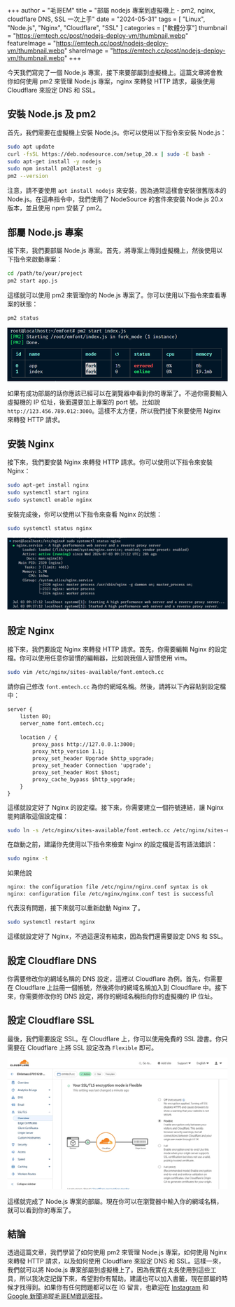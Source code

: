 +++
author = "毛哥EM"
title = "部屬 nodejs 專案到虛擬機上 - pm2, nginx, cloudflare DNS, SSL 一次上手"
date = "2024-05-31"
tags = [
    "Linux",
    "Node.js",
    "Nginx",
    "Cloudflare",
    "SSL"
]
categories = ["軟體分享"]
thumbnail = "https://emtech.cc/post/nodejs-deploy-vm/thumbnail.webp"
featureImage = "https://emtech.cc/post/nodejs-deploy-vm/thumbnail.webp"
shareImage = "https://emtech.cc/post/nodejs-deploy-vm/thumbnail.webp"
+++

今天我們寫完了一個 Node.js 專案，接下來要部屬到虛擬機上。這篇文章將會教你如何使用 pm2 來管理 Node.js 專案，nginx 來轉發 HTTP 請求，最後使用 Cloudflare 來設定 DNS 和 SSL。

<!--more-->

## 安裝 Node.js 及 pm2

首先，我們需要在虛擬機上安裝 Node.js。你可以使用以下指令來安裝 Node.js：

```bash
sudo apt update
curl -fsSL https://deb.nodesource.com/setup_20.x | sudo -E bash -
sudo apt-get install -y nodejs
sudo npm install pm2@latest -g
pm2 --version
```

注意，請不要使用 `apt install nodejs` 來安裝，因為通常這樣會安裝很舊版本的 Node.js。在這串指令中，我們使用了 NodeSource 的套件來安裝 Node.js 20.x 版本，並且使用 npm 安裝了 pm2。

## 部屬 Node.js 專案

接下來，我們要部屬 Node.js 專案。首先，將專案上傳到虛擬機上，然後使用以下指令來啟動專案：

```bash
cd /path/to/your/project
pm2 start app.js
```

這樣就可以使用 pm2 來管理你的 Node.js 專案了。你可以使用以下指令來查看專案的狀態：

```bash
pm2 status
```

![pm2 start](image.png)

如果有成功部屬的話你應該已經可以在瀏覽器中看到你的專案了。不過你需要輸入虛擬機的 IP 位址，後面還要加上專案的 port 號。比如說 `http://123.456.789.012:3000`。這樣不太方便，所以我們接下來要使用 Nginx 來轉發 HTTP 請求。

## 安裝 Nginx

接下來，我們要安裝 Nginx 來轉發 HTTP 請求。你可以使用以下指令來安裝 Nginx：

```bash
sudo apt-get install nginx
sudo systemctl start nginx
sudo systemctl enable nginx
```

安裝完成後，你可以使用以下指令來查看 Nginx 的狀態：

```bash
sudo systemctl status nginx
```

![nginx status](image-1.png)

## 設定 Nginx

接下來，我們要設定 Nginx 來轉發 HTTP 請求。首先，你需要編輯 Nginx 的設定檔。你可以使用任意你習慣的編輯器，比如說我個人習慣使用 vim。

```bash
sudo vim /etc/nginx/sites-available/font.emtech.cc
```

請你自己修改 `font.emtech.cc` 為你的網域名稱。然後，請將以下內容貼到設定檔中：

```nginx
server {
    listen 80;
    server_name font.emtech.cc;

    location / {
        proxy_pass http://127.0.0.1:3000;
        proxy_http_version 1.1;
        proxy_set_header Upgrade $http_upgrade;
        proxy_set_header Connection 'upgrade';
        proxy_set_header Host $host;
        proxy_cache_bypass $http_upgrade;
    }
}
```

這樣就設定好了 Nginx 的設定檔。接下來，你需要建立一個符號連結，讓 Nginx 能夠讀取這個設定檔：

```bash
sudo ln -s /etc/nginx/sites-available/font.emtech.cc /etc/nginx/sites-enabled/
```

在啟動之前，建議你先使用以下指令來檢查 Nginx 的設定檔是否有語法錯誤：

```bash
sudo nginx -t
```

如果他說

```
nginx: the configuration file /etc/nginx/nginx.conf syntax is ok
nginx: configuration file /etc/nginx/nginx.conf test is successful
```

代表沒有問題，接下來就可以重新啟動 Nginx 了。

```bash
sudo systemctl restart nginx
```

這樣就設定好了 Nginx，不過這還沒有結束，因為我們還需要設定 DNS 和 SSL。

## 設定 Cloudflare DNS

你需要修改你的網域名稱的 DNS 設定，這裡以 Cloudflare 為例。首先，你需要在 Cloudflare 上註冊一個帳號，然後將你的網域名稱加入到 Cloudflare 中。接下來，你需要修改你的 DNS 設定，將你的網域名稱指向你的虛擬機的 IP 位址。

## 設定 Cloudflare SSL

最後，我們需要設定 SSL。在 Cloudflare 上，你可以使用免費的 SSL 證書。你只需要在 Cloudflare 上將 SSL 設定改為 `Flexible` 即可。

![Cloudflare SSL 設定](cloudflare-ssl.webp)

這樣就完成了 Node.js 專案的部屬。現在你可以在瀏覽器中輸入你的網域名稱，就可以看到你的專案了。

## 結論

透過這篇文章，我們學習了如何使用 pm2 來管理 Node.js 專案，如何使用 Nginx 來轉發 HTTP 請求，以及如何使用 Cloudflare 來設定 DNS 和 SSL。這樣一來，我們就可以將 Node.js 專案部屬到虛擬機上了。因為我實在太長使用到這些工具，所以我決定記錄下來，希望對你有幫助。建議也可以加入書籤，現在部屬的時候才找得到。如果你有任何問題都可以在 IG 留言，也歡迎在 [Instagram](https://www.instagram.com/em.tec.blog) 和 [Google 新聞](https://news.google.com/publications/CAAqBwgKMKXLvgswsubVAw?ceid=TW:zh-Hant&oc=3)追蹤[毛哥EM資訊密技](https://em-tec.github.io/)。